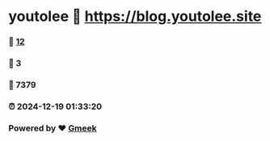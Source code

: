 # youtolee :link: https://blog.youtolee.site 
### :page_facing_up: [12](https://blog.youtolee.site/tag.html) 
### :speech_balloon: 3 
### :hibiscus: 7379 
### :alarm_clock: 2024-12-19 01:33:20 
### Powered by :heart: [Gmeek](https://github.com/Meekdai/Gmeek)
